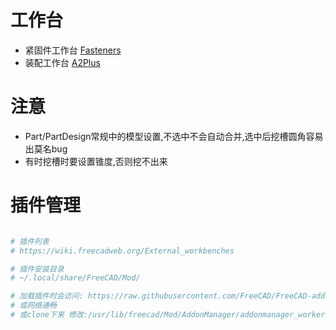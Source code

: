 # 工作台

- 紧固件工作台 [Fasteners](https://wiki.freecadweb.org/Fasteners_Workbench)
- 装配工作台 [A2Plus](https://github.com/kbwbe/A2plus)

# 注意

- Part/PartDesign常规中的模型设置,不选中不会自动合并,选中后挖槽圆角容易出莫名bug
- 有时挖槽时要设置锥度,否则挖不出来

# 插件管理

```bash

# 插件列表
# https://wiki.freecadweb.org/External_workbenches

# 插件安装目录
# ~/.local/share/FreeCAD/Mod/

# 加载插件时会访问: https://raw.githubusercontent.com/FreeCAD/FreeCAD-addons/master/addonflags.json
# 或网络通畅
# 或clone下来 修改:/usr/lib/freecad/Mod/AddonManager/addonmanager_workers.py中访问地址

```
